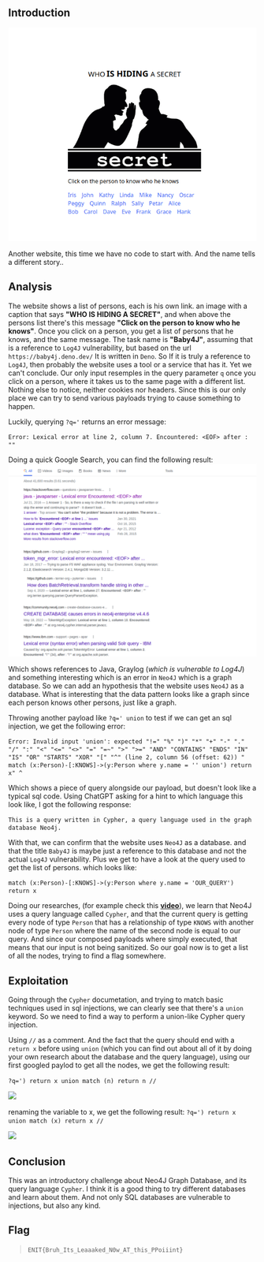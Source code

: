 ## Introduction

![](images/image.png)

Another website, this time we have no code to start with. And the name tells a different story..

## Analysis

The website shows a list of persons, each is his own link. an image with a caption that says **"WHO IS HIDING A SECRET"**, and when above the persons list there's this message **"Click on the person to know who he knows"**. Once you click on a person, you get a list of persons that he knows, and the same message. The task name is **"Baby4J"**, assuming that is a reference to `Log4J` vulnerability, but based on the url `https://baby4j.deno.dev/` It is written in `Deno`. So If it is truly a reference to `Log4J`, then probably the website uses a tool or a service that has it. Yet we can't conclude. Our only input resemples in the query parameter `q` once you click on a person, where it takes us to the same page with a different list. Nothing else to notice, neither cookies nor headers.
Since this is our only place we can try to send various payloads trying to cause something to happen.

Luckily, querying `?q='` returns an error message:

```
Error: Lexical error at line 2, column 7. Encountered: <EOF> after : ""
``` 

Doing a quick Google Search, you can find the following result:
![](images/s1.png)

Which shows references to Java, Graylog (*which is vulnerable to Log4J*) and something interesting which is an error in `Neo4J` which is a graph database. So we can add an hypothesis that the website uses `Neo4J` as a database. What is interesting that the data pattern looks like a graph since each person knows other persons, just like a graph.

Throwing another payload like `?q=' union` to test if we can get an sql injection, we get the following error:

```
Error: Invalid input 'union': expected "!=" "%" ")" "*" "+" "-" "." "/" ":" "<" "<=" "<>" "=" "=~" ">" ">=" "AND" "CONTAINS" "ENDS" "IN" "IS" "OR" "STARTS" "XOR" "[" "^" (line 2, column 56 (offset: 62)) " match (x:Person)-[:KNOWS]->(y:Person where y.name = '' union') return x" ^
``` 
Which shows a piece of query alongside our payload, but doesn't look like a typical sql code. Using ChatGPT asking for a hint to which language this look like, I got the following response:

```
This is a query written in Cypher, a query language used in the graph database Neo4j.
```

With that, we can confirm that the website uses `Neo4J` as a database. and that the title `Baby4J` is maybe just a reference to this database and not the actual `Log4J` vulnerability. Plus we get to have a look at the query used to get the list of persons. which looks like:

```cypher
match (x:Person)-[:KNOWS]->(y:Person where y.name = 'OUR_QUERY') return x
```

Doing our researches, (for example check this [**video**](https://www.youtube.com/watch?v=T6L9EoBy8Zk)), we learn that Neo4J uses a query language called `Cypher`, and that the current query is getting every node of type `Person` that has a relationship of type `KNOWS` with another node of type `Person` where the name of the second node is equal to our query. And since our composed payloads where simply executed, that means that our input is not being sanitized. So our goal now is to get a list of all the nodes, trying to find a flag somewhere.

## Exploitation

Going through the `Cypher` documetation, and trying to match basic techniques used in sql injections, we can clearly see that there's a `union` keyword. So we need to find a way to perform a union-like Cypher query injection. 

Using `//` as a comment. And the fact that the query should end with a `return x` before using `union` (which you can find out about all of it by doing your own research about the database and the query language), using our first googled paylod to get all the nodes, we get the following result:

```?q=') return x union match (n) return n //```

![](images/s2.png)

renaming the variable to x, we get the following result:
```?q=') return x union match (x) return x //```

![](images/s3.png)

## Conclusion

This was an introductory challenge about Neo4J Graph Database, and its query language `Cypher`. I think it is a good thing to try different databases and learn about them. And not only SQL databases are vulnerable to injections, but also any kind.

## Flag
> `ENIT{Bruh_Its_Leaaaked_N0w_AT_this_PPoiiint}`



